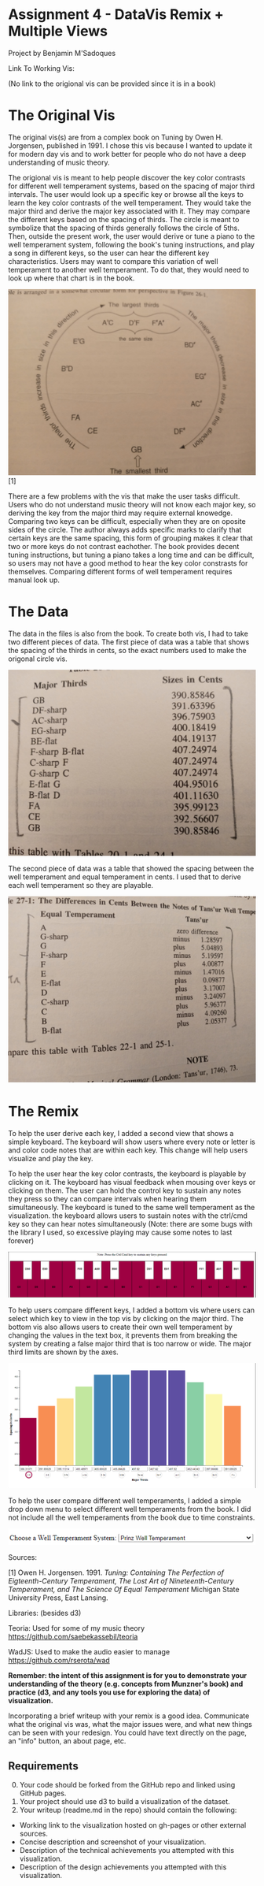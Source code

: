 Assignment 4 - DataVis Remix + Multiple Views
===

Project by Benjamin M'Sadoques

Link To Working Vis:

(No link to the origional vis can be provided since it is in a book)

The Original Vis
===

<p>The original vis(s) are from a complex book on Tuning by Owen H. Jorgensen, published in 1991. I chose this vis because I wanted to update it for modern day vis and to work better for people who do not have a deep understanding of music theory.</p>

<p>The origional vis is meant to help people discover the key color contrasts for different well temperament systems, based on the spacing of major third intervals. The user would look up a specific key or browse all the keys to learn the key color contrasts of the well temperament. They would take the major third and derive the major key associated with it. They may compare the different keys based on the spacing of thirds. The circle is meant to symbolize that the spacing of thirds generally follows the circle of 5ths. Then, outside the present work, the user would derive or tune a piano to the well temperament system, following the book's tuning instructions, and play a song in different keys, so the user can hear the different key characteristics. Users may want to compare this variation of well temperament to another well temperament. To do that, they would need to look up where that chart is in the book.</p>

![Original_Vis_1](img/originalVis1.jpg)
[1]

<p>There are a few problems with the vis that make 
the user tasks difficult. Users who do not understand music theory will not know each major key, so deriving the key from the major third may require external knowedge. Comparing two keys can be difficult, especially when they are on oposite sides of the circle. The author always adds specific marks to clarify that certain keys are the same spacing, this form of grouping makes it clear that two or more keys do not contrast eachother. The book provides decent tuning instructions, but tuning a piano takes a long time and can be difficult, so users may not have a good method to hear the key color constrasts for themselves. Comparing different forms of well temperament requires manual look up.</p>

The Data
===

<p>The data in the files is also from the book. To create both vis,
I had to take two different pieces of data. The first piece of data was a table that shows the spacing of the thirds in cents, so the exact numbers used to make the origonal circle vis.</p>

![SpacingInThirds](img/SpacingInThirds.jpg)

<p>The second piece of data was a table that showed the spacing between the well temperament and equal temperament in cents. I used that to derive each well temperament so they are playable.</p>

![equalTemperamentDifference](img/equalTemperamentDifference.jpg)

The Remix
===

<p>To help the user derive each key, I added a second view that shows a simple keyboard. The keyboard will show users where every note or letter is and color code notes that are within each key. This change will help users visualize and play the key.<p>

<p>To help the user hear the key color contrasts, the keyboard is playable by clicking on it. The keyboard has visual feedback when mousing over keys or clicking on them. The user can hold the control key to sustain any notes they press so they can compare intervals when hearing them simultaneously. The keyboard is tuned to the same well temperament as the visualization. the keyboard allows users to sustain notes with the ctrl/cmd key so they can hear notes simultaneously (Note: there are some bugs with the library I used, so excessive playing may cause some notes to last forever)</p>

![Top_Vis](img/topVis.png)

<p>To help users compare different keys, I added a bottom vis
where users can select which key to view in the top vis by clicking on the major third. The bottom vis also allows users to create their own well temperament by changing the values in the text box, it prevents them from breaking the system by creating a false major third that is too narrow or wide. The major third limits are shown by the axes.</p>

![Bottom_Vis](img/bottomVis.png)

<p>To help the user compare different well temperaments, I added a simple drop down menu to select different well temperaments from the book. I did not include all the well temperaments from the book due to time constraints.</p>

![dropDown](img/wellTemperamentDropDown.png)


Sources:

[1] Owen H. Jorgensen. 1991. *Tuning: Containing The Perfection of Eigteenth-Century Temperament, The Lost Art of Nineteenth-Century Temperament, and The Science Of Equal Temperament* Michigan State University Press, East Lansing. 

Libraries: (besides d3)

Teoria: Used for some of my music theory
https://github.com/saebekassebil/teoria

WadJS: Used to make the audio easier to manage
https://github.com/rserota/wad





**Remember: the intent of this assignment is for you to demonstrate your understanding of the theory (e.g. concepts from Munzner's book) and practice (d3, and any tools you use for exploring the data) of visualization.**

Incorporating a brief writeup with your remix is a good idea.
Communicate what the original vis was, what the major issues were, and what new things can be seen with your redesign.
You could have text directly on the page, an "info" button, an about page, etc.


Requirements
---

0. Your code should be forked from the GitHub repo and linked using GitHub pages.
2. Your project should use d3 to build a visualization of the dataset. 
3. Your writeup (readme.md in the repo) should contain the following:

- Working link to the visualization hosted on gh-pages or other external sources.
- Concise description and screenshot of your visualization.
- Description of the technical achievements you attempted with this visualization.
- Description of the design achievements you attempted with this visualization.
